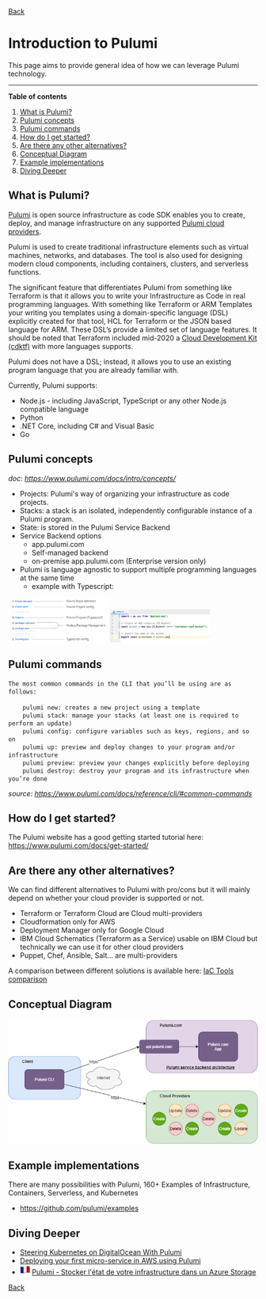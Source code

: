 [Back](/techno/README.md)

# Introduction to Pulumi

This page aims to provide general idea of how we can leverage Pulumi technology.

-----------------
**Table of contents**
1. [What is Pulumi?](#what-is-pulumi)
2. [Pulumi concepts](#pulumi-concepts)
3. [Pulumi commands](#pulumi-commands)
4. [How do I get started?](#how-do-i-get-started)
5. [Are there any other alternatives?](#are-there-any-other-alternatives)
6. [Conceptual Diagram](#conceptual-diagram)
7. [Example implementations](#example-implementations)
8. [Diving Deeper](#diving-deeper)

## What is Pulumi?
[Pulumi](https://www.pulumi.com/) is open source infrastructure as code SDK enables you to create, deploy, and manage infrastructure on any supported [Pulumi cloud providers](https://www.pulumi.com/docs/intro/cloud-providers/).

Pulumi is used to create traditional infrastructure elements such as virtual machines, networks, and databases. The tool is also used for designing modern cloud components, including containers, clusters, and serverless functions.

The significant feature that differentiates Pulumi from something like Terraform is that it allows you to write your Infrastructure as Code in real programming languages. With something like Terraform or ARM Templates your writing you templates using a domain-specific language (DSL) explicitly created for that tool, HCL for Terraform or the JSON based language for ARM. These DSL’s provide a limited set of language features. It should be noted that Terraform included mid-2020 a [Cloud Development Kit (cdktf)](https://www.hashicorp.com/blog/cdk-for-terraform-enabling-python-and-typescript-support) with more languages supports.

Pulumi does not have a DSL; instead, it allows you to use an existing program language that you are already familiar with.

Currently, Pulumi supports:
* Node.js - including JavaScript, TypeScript or any other Node.js compatible language
* Python
* .NET Core, including C# and Visual Basic
* Go

## Pulumi concepts
_doc: https://www.pulumi.com/docs/intro/concepts/_

* Projects: Pulumi's way of organizing your infrastructure as code projects.
* Stacks: a stack is an isolated, independently configurable instance of a Pulumi program.
* State: is stored in the Pulumi Service Backend
* Service Backend options
    * app.pulumi.com
    * Self-managed backend
    * on-premise app.pulumi.com (Enterprise version only)
* Pulumi is language agnostic to support multiple programming languages at the same time
    * example with Typescript:

<img src="/techno/data/pulumi/pulumi_concept_001.png" width="40%" /> <img src="/techno/data/pulumi/pulumi_concept_002.png" width="40%" />

## Pulumi commands
```
The most common commands in the CLI that you’ll be using are as follows:
 
    pulumi new: creates a new project using a template
    pulumi stack: manage your stacks (at least one is required to perform an update)
    pulumi config: configure variables such as keys, regions, and so on
    pulumi up: preview and deploy changes to your program and/or infrastructure
    pulumi preview: preview your changes explicitly before deploying
    pulumi destroy: destroy your program and its infrastructure when you’re done
```
_source: https://www.pulumi.com/docs/reference/cli/#common-commands_

## How do I get started?
The Pulumi website has a good getting started tutorial here: https://www.pulumi.com/docs/get-started/

## Are there any other alternatives?
We can find different alternatives to Pulumi with pro/cons but it will mainly depend on whether your cloud provider is supported or not.
* Terraform or Terraform Cloud are Cloud multi-providers
* Cloudformation only for AWS
* Deployment Manager only for Google Cloud
* IBM Cloud Schematics (Terraform as a Service) usable on IBM Cloud but technically we can use it for other cloud providers
* Puppet, Chef, Ansible, Salt... are multi-providers

A comparison between different solutions is available here: <a href="#learn/iac/iac-tools-comparison" target="blank">IaC Tools comparison</a>

## Conceptual Diagram

<img src="/techno/data/pulumi/pulumi-conceptual-diagram.png" />

## Example implementations
There are many possibilities with Pulumi, 160+ Examples of Infrastructure, Containers, Serverless, and Kubernetes
* https://github.com/pulumi/examples

## Diving Deeper
* [Steering Kubernetes on DigitalOcean With Pulumi](https://www.digitalocean.com/community/tech_talks/steering-kubernetes-on-digitalocean-with-pulumi)
* [Deploying your first micro-service in AWS using Pulumi](https://medium.com/globant/deploying-your-first-micro-service-in-aws-using-pulumi-4fbbf68150e6)
* <img src="/data/flag_fr.png" /> [Pulumi - Stocker l'état de votre infrastructure dans un Azure Storage](https://woivre.fr/blog/2020/02/pulumi-stocker-letat-de-votre-infrastructure-dans-un-azure-storage)

[Back](/techno/README.md)